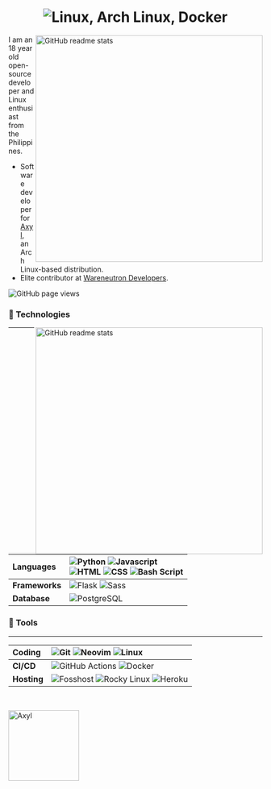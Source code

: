 <h1 align=center><img src="https://readme-typing-svg.herokuapp.com?font=jetbrains+mono&color=%231479BD&size=22&center=true&vCenter=true&lines=Linux%2C+Arch+Linux%2C+Docker;Python%2C+Flask%2C+Matplotlib" alt="Linux, Arch Linux, Docker"></h1>

<img src="https://github-readme-stats.vercel.app/api?username=angelofallars&theme=onedark&show_icons=true&include_all_commits=true&hide_border=true&hide=issues&custom_title=Angelo&nbsp;Fallaria's&nbsp;Stats&title_color=58A6FF&icon_color=1F6FEB&text_color=C3D1D9&bg_color=0D1117&count_private=true" alt="GitHub readme stats" width=450px align=right>

I am an 18 year old open-source developer and Linux enthusiast from the Philippines.

* Software developer for [Axyl](https://axyl-os.github.io/), an Arch Linux-based distribution.
* Elite contributor at [Wareneutron Developers](https://wareneutron.com).

<img src="https://komarev.com/ghpvc/?username=angelofallars&color=156CAC&style=flat-square" alt="GitHub page views">

### 🔨 Technologies

<img src="https://github-readme-stats.vercel.app/api/top-langs/?username=angelofallars&layout=compact&theme=onedark&langs_count=6&hide_border=true&hide=jupyter%20notebook,vim%20script,roff,css,scheme&title_color=58A6FF&icon_color=1F6FEB&text_color=C3D1D9&bg_color=0D1117&custom_title=Technologies" alt="GitHub readme stats" width=450px align=right>

---
Languages | ![Python](https://img.shields.io/badge/python-%233776AB.svg?style=for-the-badge&logo=python&logoColor=white) ![Javascript](https://img.shields.io/badge/JavaScript-323330?style=for-the-badge&logo=javascript&logoColor=F7DF1E) <br> ![HTML](https://img.shields.io/badge/html-%23E34F26.svg?style=for-the-badge&logo=html5&logoColor=white) ![CSS](https://img.shields.io/badge/css-%231572B6.svg?style=for-the-badge&logo=css3&logoColor=white) ![Bash Script](https://img.shields.io/badge/Bash-4EAA25?style=for-the-badge&logo=gnu-bash&logoColor=white)
:--- | :---
**Frameworks** | ![Flask](https://img.shields.io/badge/flask-%23000.svg?style=for-the-badge&logo=flask&logoColor=white) ![Sass](https://img.shields.io/badge/Sass-CC6699?style=for-the-badge&logo=sass&logoColor=white)
**Database** | ![PostgreSQL](https://img.shields.io/badge/postgresql-%23316192.svg?style=for-the-badge&logo=postgresql&logoColor=white)

### 🔧 Tools

---
Coding | ![Git](https://img.shields.io/badge/git-%23F05033.svg?style=for-the-badge&logo=git&logoColor=white) ![Neovim](https://img.shields.io/badge/Vim-%2357A143.svg?style=for-the-badge&logo=neovim&logoColor=white) ![Linux](https://img.shields.io/badge/Linux-FCC624?style=for-the-badge&logo=linux&logoColor=black)
:--- | :---
**CI/CD** | ![GitHub Actions](https://img.shields.io/badge/github&nbsp;actions-%232671E5.svg?style=for-the-badge&logo=githubactions&logoColor=white) ![Docker](https://img.shields.io/badge/docker-%231B98BF.svg?style=for-the-badge&logo=docker&logoColor=white)
**Hosting** | ![Fosshost](https://img.shields.io/badge/fosshost-%23f0f0f0.svg?style=for-the-badge&logo=vodafone&logoColor=FF0000) ![Rocky Linux](https://img.shields.io/badge/Rocky&nbsp;Linux-%2310B981.svg?style=for-the-badge&logo=rocky-linux&logoColor=white) ![Heroku](https://img.shields.io/badge/Heroku-430098?style=for-the-badge&logo=heroku&logoColor=white)

<br>

<a href="https://github.com/axyl-os/axyl-iso"><img src="https://github-readme-stats.vercel.app/api/pin/?username=axyl-os&repo=axyl-iso" alt="Axyl" height=140px></a>
